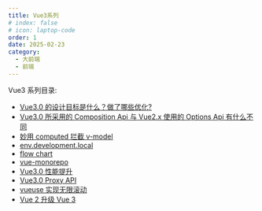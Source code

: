 ```yaml
---
title: Vue3系列
# index: false
# icon: laptop-code
order: 1
date: 2025-02-23
category:
  - 大前端
  - 前端
---
```


Vue3 系列目录:

- [Vue3.0 的设计目标是什么？做了哪些优化?](designgoals.html)
- [Vue3.0 所采用的 Composition Api 与 Vue2.x 使用的 Options Api 有什么不同](composition_options_api.html)
- [妙用 computed 拦截 v-model](computed_model.html)
- [env.development.local](env_vue.html)
- [flow chart](flow_chart.html)
- [vue-monorepo](monorepo_vue3.html)
- [ Vue3.0 性能提升](performance_improvement.html)
- [Vue3.0 Proxy API](proxy_defineProperty.html)
- [vueuse 实现无限滚动](scroll.html)
- [Vue 2 升级 Vue 3](vue2_vue3.html)
<!-- <Catalog /> -->
